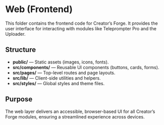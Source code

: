 # Web (Frontend)

This folder contains the frontend code for Creator’s Forge. It provides the user interface for interacting with modules like Teleprompter Pro and the Uploader.

## Structure
- **public/** — Static assets (images, icons, fonts).
- **src/components/** — Reusable UI components (buttons, cards, forms).
- **src/pages/** — Top-level routes and page layouts.
- **src/lib/** — Client-side utilities and helpers.
- **src/styles/** — Global styles and theme files.

## Purpose
The web layer delivers an accessible, browser-based UI for all Creator’s Forge modules, ensuring a streamlined experience across devices.
